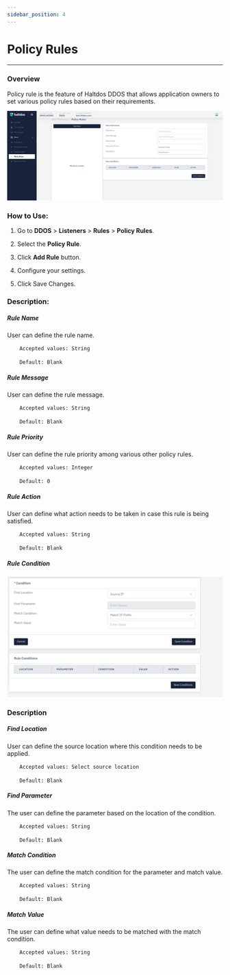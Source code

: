 ```yaml
---
sidebar_position: 4
---
```

# Policy Rules

---
### Overview

Policy rule is the feature of Haltdos DDOS that allows application owners to set various policy rules based on their  requirements. 

![Polic Rule](/img/ddos/v7/docs/policy_rule.png)

### How to Use:

1. Go to **DDOS** > **Listeners** > **Rules** > **Policy Rules**.

2. Select the **Policy Rule**.

3. Click **Add Rule** button.

4. Configure your settings. 

5. Click Save Changes.


### Description:

##### **Rule Name**

User can define the rule name.

```
    Accepted values: String

    Default: Blank
```


##### **Rule Message**

User can define the rule message.

```
    Accepted values: String

    Default: Blank
```


##### **Rule Priority**

User can define the rule priority among various other policy rules.

```
    Accepted values: Integer

    Default: 0
```


##### **Rule Action**

User can define what action needs to be taken in case this rule is being satisfied.

```
    Accepted values: String

    Default: Blank
```


##### **Rule Condition**

![Policy Condition](/img/ddos/v7/docs/policy_condition.png)


### Description

##### **Find Location**

User can define the source location where this condition needs to be applied.

```
    Accepted values: Select source location

    Default: Blank
```


##### **Find Parameter**

The user can define the parameter based on the location of the condition.

```
    Accepted values: String

    Default: Blank
```


##### **Match Condition**

The user can define the match condition for the parameter and match value.

```
    Accepted values: String

    Default: Blank
```


##### **Match Value**

The user can define what value needs to be matched with the match condition.

```
    Accepted values: String

    Default: Blank
```

